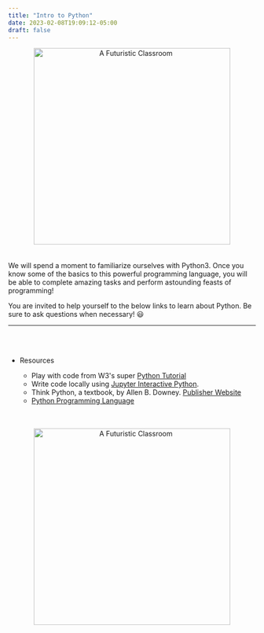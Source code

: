 ```yaml
---
title: "Intro to Python"
date: 2023-02-08T19:09:12-05:00
draft: false
---
```


<center>
&#x200B;
<img src="/images/outreach/helloworld_greenblue.png" alt="A Futuristic Classroom" style="width:400px;"/>
</center>

<!-- add a line drop -->
<center>
&#x200B;
</center>

We will spend a moment to familiarize ourselves with Python3. Once you know some of the basics to this powerful programming language, you will be able to complete amazing tasks and perform astounding feasts of programming!

You are invited to help yourself to the below links to learn about Python. Be sure to ask questions when necessary! :smiley:

---

<!-- add a line drop -->
<center>
&#x200B;
</center>

<!-- add a line drop -->
<center>
&#x200B;
</center>

* Resources

    + Play with code from W3's super [Python Tutorial](https://www.w3schools.com/python/)
    + Write code locally using [Jupyter Interactive Python](http://oliverbonhamcarter.com/live/).
    + Think Python, a textbook, by Allen B. Downey.
[Publisher Website](https://greenteapress.com/wp/)
    + [Python Programming Language](https://www.python.org/downloads/)

<!-- add a line drop -->
<center>
&#x200B;
</center>

<!-- add a line drop -->
<center>
&#x200B;
</center>

<center>
  <img src="/images/outreach/fc2.jpg" alt="A Futuristic Classroom" style="width:400px;"/>
</center>
